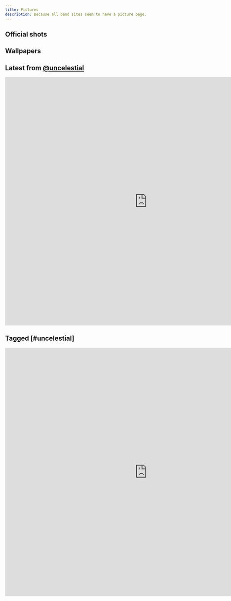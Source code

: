 ```yaml
---
title: Pictures
description: Because all band sites seem to have a picture page.
---
```


## Official shots

## Wallpapers

## Latest from [@uncelestial](http://instagram.com/uncelestial)  

<!-- www.intagme.com -->
<iframe src="http://www.intagme.com/in/?u=dW5jZWxlc3RpYWx8aW58MTAwfDh8N3x8eWVzfDV8dW5kZWZpbmVkfHllcw==" allowTransparency="true" frameborder="0" scrolling="no" style="border:none; overflow:hidden; width:920px; height: 805px" ></iframe>

## Tagged [#uncelestial]

<!-- www.intagme.com -->
<iframe src="http://www.intagme.com/in/?h=dW5jZWxlc3RpYWx8aW58MTAwfDh8N3x8eWVzfDV8dW5kZWZpbmVkfHllcw==" allowTransparency="true" frameborder="0" scrolling="no" style="border:none; overflow:hidden; width:920px; height: 805px" ></iframe>
